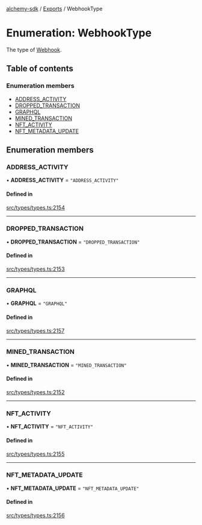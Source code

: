[alchemy-sdk](../README.md) / [Exports](../modules.md) / WebhookType

# Enumeration: WebhookType

The type of [Webhook](../interfaces/Webhook.md).

## Table of contents

### Enumeration members

- [ADDRESS\_ACTIVITY](WebhookType.md#address_activity)
- [DROPPED\_TRANSACTION](WebhookType.md#dropped_transaction)
- [GRAPHQL](WebhookType.md#graphql)
- [MINED\_TRANSACTION](WebhookType.md#mined_transaction)
- [NFT\_ACTIVITY](WebhookType.md#nft_activity)
- [NFT\_METADATA\_UPDATE](WebhookType.md#nft_metadata_update)

## Enumeration members

### ADDRESS\_ACTIVITY

• **ADDRESS\_ACTIVITY** = `"ADDRESS_ACTIVITY"`

#### Defined in

[src/types/types.ts:2154](https://github.com/alchemyplatform/alchemy-sdk-js/blob/80b6e91/src/types/types.ts#L2154)

___

### DROPPED\_TRANSACTION

• **DROPPED\_TRANSACTION** = `"DROPPED_TRANSACTION"`

#### Defined in

[src/types/types.ts:2153](https://github.com/alchemyplatform/alchemy-sdk-js/blob/80b6e91/src/types/types.ts#L2153)

___

### GRAPHQL

• **GRAPHQL** = `"GRAPHQL"`

#### Defined in

[src/types/types.ts:2157](https://github.com/alchemyplatform/alchemy-sdk-js/blob/80b6e91/src/types/types.ts#L2157)

___

### MINED\_TRANSACTION

• **MINED\_TRANSACTION** = `"MINED_TRANSACTION"`

#### Defined in

[src/types/types.ts:2152](https://github.com/alchemyplatform/alchemy-sdk-js/blob/80b6e91/src/types/types.ts#L2152)

___

### NFT\_ACTIVITY

• **NFT\_ACTIVITY** = `"NFT_ACTIVITY"`

#### Defined in

[src/types/types.ts:2155](https://github.com/alchemyplatform/alchemy-sdk-js/blob/80b6e91/src/types/types.ts#L2155)

___

### NFT\_METADATA\_UPDATE

• **NFT\_METADATA\_UPDATE** = `"NFT_METADATA_UPDATE"`

#### Defined in

[src/types/types.ts:2156](https://github.com/alchemyplatform/alchemy-sdk-js/blob/80b6e91/src/types/types.ts#L2156)
